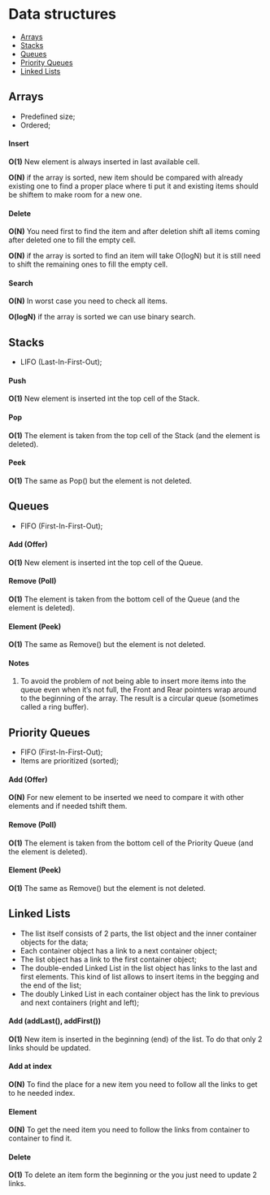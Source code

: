 # Data structures
* [Arrays](#arrays)
* [Stacks](#stacks)
* [Queues](#queues)
* [Priority Queues](#priority-queues)
* [Linked Lists](#linked-lists)
## Arrays
* Predefined size;
* Ordered;
#### Insert
**O(1)** New element is always inserted in last available cell.

**O(N)** if the array is sorted, new item should be compared with already existing one to find a proper place where ti put it and existing items should be shiftem to make room for a new one.
#### Delete
**O(N)** You need first to find the item and after deletion shift all items coming after deleted one to fill the empty cell.

**O(N)** if the array is sorted to find an item will take O(logN) but it is still need to shift the remaining ones to fill the empty cell.
#### Search
**O(N)** In worst case you need to check all items.

**O(logN)** if the array is sorted we can use binary search.
## Stacks
* LIFO (Last-In-First-Out);
#### Push
**O(1)** New element is inserted int the top cell of the Stack.
#### Pop
**O(1)** The element is taken from the top cell of the Stack (and the element is deleted).
#### Peek
**O(1)** The same as Pop() but the element is not deleted.
## Queues
* FIFO (First-In-First-Out);
#### Add (Offer)
**O(1)** New element is inserted int the top cell of the Queue.
#### Remove (Poll)
**O(1)** The element is taken from the bottom cell of the Queue (and the element is deleted).
#### Element (Peek)
**O(1)** The same as Remove() but the element is not deleted.
#### Notes
1. To avoid the problem of not being able to insert more items into the queue even when it’s not full, the Front and Rear pointers wrap around to the beginning of the array. The result is a circular queue (sometimes called a ring buffer).
## Priority Queues
* FIFO (First-In-First-Out);
* Items are prioritized (sorted);
#### Add (Offer)
**O(N)** For new element to be inserted we need to compare it with other elements and if needed tshift them.
#### Remove (Poll)
**O(1)** The element is taken from the bottom cell of the Priority Queue (and the element is deleted).
#### Element (Peek)
**O(1)** The same as Remove() but the element is not deleted.
## Linked Lists
* The list itself consists of 2 parts, the list object and the inner container objects for the data;
* Each container object has a link to a next container object;
* The list object has a link to the first container object;
* The double-ended Linked List in the list object has links to the last and first elements. This kind of list allows to insert items in the begging and the end of the list;
* The doubly Linked List in each container object has the link to previous and next containers (right and left);

#### Add (addLast(), addFirst())
**O(1)** New item is inserted in the beginning (end) of the list. To do that only 2 links should be updated.
#### Add at index
**O(N)** To find the place for a new item you need to follow all the links to get to he needed index.
#### Element
**O(N)** To get the need item you need to follow the links from container to container to find it.
#### Delete
**O(1)** To delete an item form the beginning or the you just need to update 2 links.

